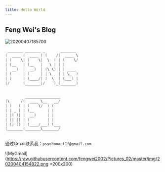 ```yaml
---
title: Hello World
---
```


## Feng Wei's Blog

![20200407185700](https://raw.githubusercontent.com/fengwei2002/Pictures_02/master/img/20200407185700.png)

```cpp
 _______ _______ _       _______ 
(  ____ (  ____ ( (    /(  ____ \
| (    \| (    \|  \  ( | (    \/
| (__   | (__   |   \ | | |      
|  __)  |  __)  | (\ \) | | ____ 
| (     | (     | | \   | | \_  )
| )     | (____/| )  \  | (___) |
|/      (_______|/    )_(_______)
                                 
```

```cpp
         ________________
|\     /(  ____ \__   __/
| )   ( | (    \/  ) (   
| | _ | | (__      | |   
| |( )| |  __)     | |   
| || || | (        | |   
| () () | (____/___) (___
(_______(_______\_______/
                         
```

通过Gmail联系我：`psychonaut1f@gmail.com`

![MyGmail](https://raw.githubusercontent.com/fengwei2002/Pictures_02/master/img/20200404154822.png =200x200)
